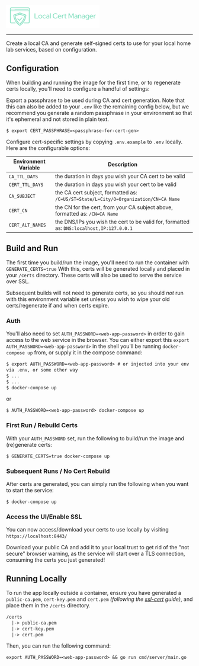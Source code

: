 <img src="static/images/lcm_logo_mint.png"  width="50%" height="20%">

---
Create a local CA and generate self-signed certs to use for your local home lab
services, based on configuration.

## Configuration
When building and running the image for the first time, or to regenerate certs locally,
you'll need to configure a handful of settings:

Export a passphrase to be used during CA and cert generation. Note that this can
also be added to your `.env` like the remaining config below, but we recommend
you generate a random passphrase in your environment so that it's ephemeral and
not stored in plain text.
```
$ export CERT_PASSPHRASE=<passphrase-for-cert-gen>
```

Configure cert-specific settings by copying `.env.example` to `.env` locally. Here are the
configurable options:

| Environment Variable | Description                                                                               |
| -------------------- | ----------------------------------------------------------------------------------------- |
| `CA_TTL_DAYS`        | the duration in days you wish your CA cert to be valid                                    |
| `CERT_TTL_DAYS`      | the duration in days you wish your cert to be valid                                       |
| `CA_SUBJECT`         | the CA cert subject, formatted as: `/C=US/ST=State/L=City/O=Organization/CN=CA Name`      |
| `CERT_CN`            | the CN for the cert, from your CA subject above, formatted as: `/CN=CA Name`              |
| `CERT_ALT_NAMES`     | the DNS/IPs you wish the cert to be valid for, formatted as: `DNS:localhost,IP:127.0.0.1` |

## Build and Run
The first time you build/run the image, you'll need to run the container with `GENERATE_CERTS=true`
With this, certs will be generated locally and placed in your `/certs` directory.
These certs will also be used to serve the service over SSL.

Subsequent builds will not need to generate certs, so you should _not_ run with this
environment variable set unless you wish to wipe your old certs/regenerate if and
when certs expire.

### Auth
You'll also need to set `AUTH_PASSWORD=<web-app-password>` in order to gain access
to the web service in the browser. You can either export this `export AUTH_PASSWORD=<web-app-password>`
in the shell you'll be running `docker-compose up` from, or supply it in the compose
command:
```
$ export AUTH_PASSWORD=<web-app-password> # or injected into your env via .env, or some other way
$ ...
$ ...
$ docker-compose up
```
or
```
$ AUTH_PASSWORD=<web-app-password> docker-compose up
```
### First Run / Rebuild Certs
With your `AUTH_PASSWORD` set, run the following to build/run the image and (re)generate certs:
```
$ GENERATE_CERTS=true docker-compose up
```

### Subsequent Runs / No Cert Rebuild
After certs are generated, you can simply run the following when you want to start the service:
```
$ docker-compose up
```

### Access the UI/Enable SSL
You can now access/download your certs to use locally by visiting `https://localhost:8443/`

Download your public CA and add it to your local trust to get rid of the "not secure"
browser warning, as the service will start over a TLS connection, consuming the
certs you just generated!
## Running Locally
To run the app locally outside a container, ensure you have generated a `public-ca.pem`, `cert-key.pem` and `cert.pem` *(following the [ssl-cert](https://github.com/CRG-W/local-ca-downloader/blob/main/ssl-certs.md) guide)*, and place them in the `/certs` directory. 
```
/certs
  |-> public-ca.pem
  |-> cert-key.pem
  |-> cert.pem
```

Then, you can run the following command:
```
export AUTH_PASSWORD=<web-app-password> && go run cmd/server/main.go 
```
